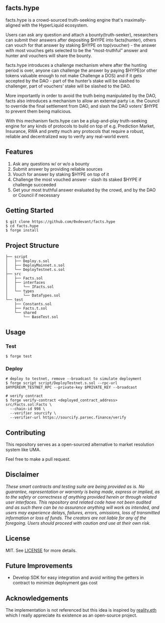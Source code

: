 ## facts.hype

facts.hype is a crowd-sourced truth-seeking engine that's maximally-aligned with the HyperLiquid ecosystem.

Users can ask any question and attach a bounty(truth-seeker), researchers can submit their answers after depositing $HYPE into facts(hunter), others can vouch for that answer by staking $HYPE on top(voucher) - the answer with most vouches gets selected to be the “most-truthful” answer and hunter and vouchers will share the bounty.

facts.hype introduces a challenge mechanism where after the hunting period is over, anyone can challenge the answer by paying $HYPE(or other tokens valuable enough to not make Challenge a DOS) and if it gets accepted by the DAO - part of the hunter’s stake will be slashed to challenger, part of vouchers’ stake will be slashed to the DAO.

More importantly in order to avoid the truth being manipulated by the DAO, facts also introduces a mechanism to allow an external party i.e. the Council to override the final settlement from DAO, and slash the DAO voters’ $HYPE to prevent them being malicious.

With this mechanism facts.hype can be a plug-and-play truth-seeking engine for any kinds of protocols to build on top of e.g. Prediction Market, Insurance, RWA and pretty much any protocols that require a robust, reliable and decentralized way to verify any real-world event.

## Features

1. Ask any questions w/ or w/o a bounty
2. Submit answer by providing reliable sources
3. Vouch for answer by staking $HYPE on top of it
4. Challenge the most vouched answer - slash its staked $HYPE if challenge succeeded
5. Get your most truthful answer evaluated by the crowd, and by the DAO or Council if necessary

## Getting Started

```
$ git clone https://github.com/0xdevant/facts.hype
$ cd facts.hype
$ forge install
```

## Project Structure

```
├── script
│   ├── Deploy.s.sol
│   ├── DeployMainnet.s.sol
│   └── DeployTestnet.s.sol
├── src
│   ├── Facts.sol
│   ├── interfaces
│   │   └── IFacts.sol
│   └── types
│       └── DataTypes.sol
└── test
    ├── Constants.sol
    ├── Facts.t.sol
    └── shared
        └── BaseTest.sol
```

## Usage

### Test

```shell
$ forge test
```

### Deploy

```shell
# deploy to testnet, remove --broadcast to simulate deployment
$ forge script script/DeployTestnet.s.sol --rpc-url $HYPEREVM_TESTNET_RPC --private-key $PRIVATE_KEY --broadcast

# verify contract
$ forge verify-contract <deployed_contract_address> src/Facts.sol:Facts \
  --chain-id 998 \
  --verifier sourcify \
  --verifier-url https://sourcify.parsec.finance/verify
```

## Contributing

This repository serves as a open-sourced alternative to market resolution system like UMA.

Feel free to make a pull request.

## Disclaimer

_These smart contracts and testing suite are being provided as is. No guarantee, representation or warranty is being made, express or implied, as to the safety or correctness of anything provided herein or through related user interfaces. This repository and related code have not been audited and as such there can be no assurance anything will work as intended, and users may experience delays, failures, errors, omissions, loss of transmitted information or loss of funds. The creators are not liable for any of the foregoing. Users should proceed with caution and use at their own risk._

## License

MIT. See [LICENSE](./LICENSE) for more details.

## Future Improvements

- Develop SDK for easy integration and avoid writing the getters in contract to minimize deployment gas cost

## Acknowledgements

The implementation is not referenced but this idea is inspired by [reality.eth](https://github.com/RealityETH/reality-eth-monorepo) which I really appreciate its existence as an open-source project.
